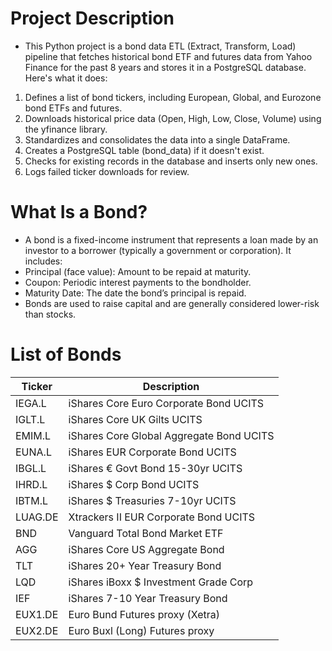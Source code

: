 # Project Description
- This Python project is a bond data ETL (Extract, Transform, Load) pipeline that fetches historical bond ETF and futures data from Yahoo Finance for the past 8 years and stores it in a PostgreSQL database. Here's what it does:
1. Defines a list of bond tickers, including European, Global, and Eurozone bond ETFs and futures.
2. Downloads historical price data (Open, High, Low, Close, Volume) using the yfinance library.
3. Standardizes and consolidates the data into a single DataFrame.
4. Creates a PostgreSQL table (bond_data) if it doesn't exist.
5. Checks for existing records in the database and inserts only new ones.
6. Logs failed ticker downloads for review.

# What Is a Bond?
- A bond is a fixed-income instrument that represents a loan made by an investor to a borrower (typically a government or corporation). It includes:
- Principal (face value): Amount to be repaid at maturity.
- Coupon: Periodic interest payments to the bondholder.
- Maturity Date: The date the bond’s principal is repaid.
- Bonds are used to raise capital and are generally considered lower-risk than stocks.

# List of Bonds
| Ticker  | Description                              |
| ------- | ---------------------------------------- |
| IEGA.L  | iShares Core Euro Corporate Bond UCITS   |
| IGLT.L  | iShares Core UK Gilts UCITS              |
| EMIM.L  | iShares Core Global Aggregate Bond UCITS |
| EUNA.L  | iShares EUR Corporate Bond UCITS         |
| IBGL.L  | iShares € Govt Bond 15-30yr UCITS        |
| IHRD.L  | iShares \$ Corp Bond UCITS               |
| IBTM.L  | iShares \$ Treasuries 7-10yr UCITS       |
| LUAG.DE | Xtrackers II EUR Corporate Bond UCITS    |
| BND     | Vanguard Total Bond Market ETF           |
| AGG     | iShares Core US Aggregate Bond           |
| TLT     | iShares 20+ Year Treasury Bond           |
| LQD     | iShares iBoxx \$ Investment Grade Corp   |
| IEF     | iShares 7-10 Year Treasury Bond          |
| EUX1.DE | Euro Bund Futures proxy (Xetra)          |
| EUX2.DE | Euro Buxl (Long) Futures proxy           |
